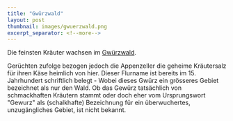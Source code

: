 ```yaml
---
title: "Gwürzwald"
layout: post
thumbnail: images/gwuerzwald.png
excerpt_separator: <!--more-->
---
```


Die feinsten Kräuter wachsen im [Gwürzwald](https://s.geo.admin.ch/sed0n62do3fc).

Gerüchten zufolge bezogen jedoch die Appenzeller die geheime Kräutersalz für ihren Käse heimlich von hier. Dieser Flurname ist bereits im 15. Jahrhundert schriftlich belegt - Wobei dieses Gwürz ein grösseres Gebiet bezeichnet als nur den Wald. Ob das Gewürz tatsächlich von schmackhaften Kräutern stammt oder doch eher vom Ursprungswort "Gewurz" als (schalkhafte) Bezeichnung für ein überwuchertes, unzugängliches Gebiet, ist nicht bekannt. 

<!--more-->

